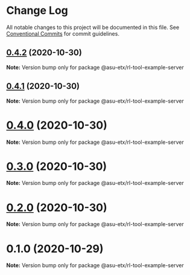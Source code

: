 # Change Log

All notable changes to this project will be documented in this file.
See [Conventional Commits](https://conventionalcommits.org) for commit guidelines.

## [0.4.2](https://github.com/ETX-ASU/ring-leader/compare/@asu-etx/rl-tool-example-server@0.4.1...@asu-etx/rl-tool-example-server@0.4.2) (2020-10-30)

**Note:** Version bump only for package @asu-etx/rl-tool-example-server





## [0.4.1](https://github.com/ETX-ASU/ring-leader/compare/@asu-etx/rl-tool-example-server@0.4.0...@asu-etx/rl-tool-example-server@0.4.1) (2020-10-30)

**Note:** Version bump only for package @asu-etx/rl-tool-example-server





# [0.4.0](https://github.com/ETX-ASU/ring-leader/compare/@asu-etx/rl-tool-example-server@0.3.0...@asu-etx/rl-tool-example-server@0.4.0) (2020-10-30)

**Note:** Version bump only for package @asu-etx/rl-tool-example-server





# [0.3.0](https://github.com/ETX-ASU/ring-leader/compare/@asu-etx/rl-tool-example-server@0.2.0...@asu-etx/rl-tool-example-server@0.3.0) (2020-10-30)

**Note:** Version bump only for package @asu-etx/rl-tool-example-server





# [0.2.0](https://github.com/ETX-ASU/ring-leader/compare/@asu-etx/rl-tool-example-server@0.1.0...@asu-etx/rl-tool-example-server@0.2.0) (2020-10-30)

**Note:** Version bump only for package @asu-etx/rl-tool-example-server





# 0.1.0 (2020-10-29)

**Note:** Version bump only for package @asu-etx/rl-tool-example-server
